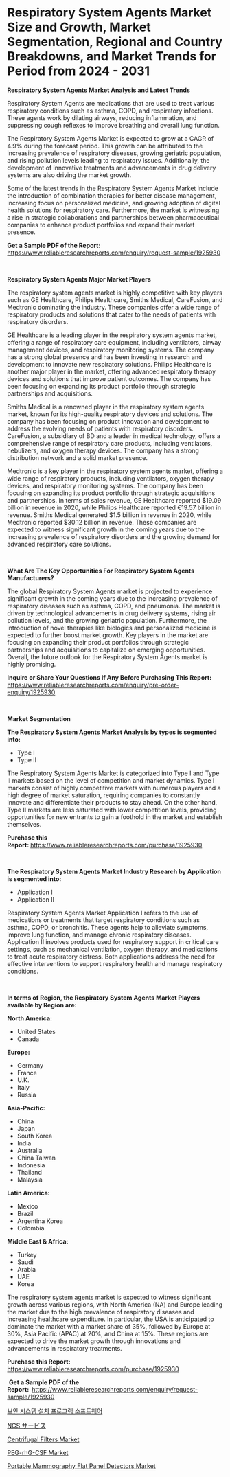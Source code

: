<p><h1>Respiratory System Agents Market Size and Growth, Market Segmentation, Regional and Country Breakdowns, and Market Trends for Period from 2024 -  2031</h1></p><p><strong>Respiratory System Agents Market Analysis and Latest Trends</strong></p>
<p><p>Respiratory System Agents are medications that are used to treat various respiratory conditions such as asthma, COPD, and respiratory infections. These agents work by dilating airways, reducing inflammation, and suppressing cough reflexes to improve breathing and overall lung function.</p><p>The Respiratory System Agents Market is expected to grow at a CAGR of 4.9% during the forecast period. This growth can be attributed to the increasing prevalence of respiratory diseases, growing geriatric population, and rising pollution levels leading to respiratory issues. Additionally, the development of innovative treatments and advancements in drug delivery systems are also driving the market growth.</p><p>Some of the latest trends in the Respiratory System Agents Market include the introduction of combination therapies for better disease management, increasing focus on personalized medicine, and growing adoption of digital health solutions for respiratory care. Furthermore, the market is witnessing a rise in strategic collaborations and partnerships between pharmaceutical companies to enhance product portfolios and expand their market presence.</p></p>
<p><strong>Get a Sample PDF of the Report:&nbsp;</strong> <a href="https://www.reliableresearchreports.com/enquiry/request-sample/1925930">https://www.reliableresearchreports.com/enquiry/request-sample/1925930</a></p>
<p>&nbsp;</p>
<p><strong>Respiratory System Agents Major Market Players</strong></p>
<p><p>The respiratory system agents market is highly competitive with key players such as GE Healthcare, Philips Healthcare, Smiths Medical, CareFusion, and Medtronic dominating the industry. These companies offer a wide range of respiratory products and solutions that cater to the needs of patients with respiratory disorders.</p><p>GE Healthcare is a leading player in the respiratory system agents market, offering a range of respiratory care equipment, including ventilators, airway management devices, and respiratory monitoring systems. The company has a strong global presence and has been investing in research and development to innovate new respiratory solutions. Philips Healthcare is another major player in the market, offering advanced respiratory therapy devices and solutions that improve patient outcomes. The company has been focusing on expanding its product portfolio through strategic partnerships and acquisitions.</p><p>Smiths Medical is a renowned player in the respiratory system agents market, known for its high-quality respiratory devices and solutions. The company has been focusing on product innovation and development to address the evolving needs of patients with respiratory disorders. CareFusion, a subsidiary of BD and a leader in medical technology, offers a comprehensive range of respiratory care products, including ventilators, nebulizers, and oxygen therapy devices. The company has a strong distribution network and a solid market presence.</p><p>Medtronic is a key player in the respiratory system agents market, offering a wide range of respiratory products, including ventilators, oxygen therapy devices, and respiratory monitoring systems. The company has been focusing on expanding its product portfolio through strategic acquisitions and partnerships. In terms of sales revenue, GE Healthcare reported $19.09 billion in revenue in 2020, while Philips Healthcare reported €19.57 billion in revenue. Smiths Medical generated $1.5 billion in revenue in 2020, while Medtronic reported $30.12 billion in revenue. These companies are expected to witness significant growth in the coming years due to the increasing prevalence of respiratory disorders and the growing demand for advanced respiratory care solutions.</p></p>
<p>&nbsp;</p>
<p><strong>What Are The Key Opportunities For Respiratory System Agents Manufacturers?</strong></p>
<p><p>The global Respiratory System Agents market is projected to experience significant growth in the coming years due to the increasing prevalence of respiratory diseases such as asthma, COPD, and pneumonia. The market is driven by technological advancements in drug delivery systems, rising air pollution levels, and the growing geriatric population. Furthermore, the introduction of novel therapies like biologics and personalized medicine is expected to further boost market growth. Key players in the market are focusing on expanding their product portfolios through strategic partnerships and acquisitions to capitalize on emerging opportunities. Overall, the future outlook for the Respiratory System Agents market is highly promising.</p></p>
<p><strong>Inquire or Share Your Questions If Any Before Purchasing This Report:</strong> <a href="https://www.reliableresearchreports.com/enquiry/pre-order-enquiry/1925930">https://www.reliableresearchreports.com/enquiry/pre-order-enquiry/1925930</a></p>
<p>&nbsp;</p>
<p><strong>Market Segmentation</strong></p>
<p><strong>The Respiratory System Agents Market Analysis by types is segmented into:</strong></p>
<p><ul><li>Type I</li><li>Type II</li></ul></p>
<p><p>The Respiratory System Agents Market is categorized into Type I and Type II markets based on the level of competition and market dynamics. Type I markets consist of highly competitive markets with numerous players and a high degree of market saturation, requiring companies to constantly innovate and differentiate their products to stay ahead. On the other hand, Type II markets are less saturated with lower competition levels, providing opportunities for new entrants to gain a foothold in the market and establish themselves.</p></p>
<p><strong>Purchase this Report:&nbsp;</strong><a href="https://www.reliableresearchreports.com/purchase/1925930">https://www.reliableresearchreports.com/purchase/1925930</a></p>
<p>&nbsp;</p>
<p><strong>The Respiratory System Agents Market Industry Research by Application is segmented into:</strong></p>
<p><ul><li>Application I</li><li>Application II</li></ul></p>
<p><p>Respiratory System Agents Market Application I refers to the use of medications or treatments that target respiratory conditions such as asthma, COPD, or bronchitis. These agents help to alleviate symptoms, improve lung function, and manage chronic respiratory diseases. Application II involves products used for respiratory support in critical care settings, such as mechanical ventilation, oxygen therapy, and medications to treat acute respiratory distress. Both applications address the need for effective interventions to support respiratory health and manage respiratory conditions.</p></p>
<p>&nbsp;</p>
<p><strong>In terms of Region, the Respiratory System Agents Market Players available by Region are:</strong></p>
<p>
    <p> <strong> North America: </strong>
        <ul>
            <li>United States</li>
            <li>Canada</li>
        </ul>
        </p> 
    <p> <strong> Europe: </strong>
        <ul>
            <li>Germany</li>
            <li>France</li>
            <li>U.K.</li>
            <li>Italy</li>
            <li>Russia</li>
        </ul>
        </p> 
    <p> <strong> Asia-Pacific: </strong>
        <ul>
            <li>China</li>
            <li>Japan</li>
            <li>South Korea</li>
            <li>India</li>
            <li>Australia</li>
            <li>China Taiwan</li>
            <li>Indonesia</li>
            <li>Thailand</li>
            <li>Malaysia</li>
        </ul>
        </p> 
    <p> <strong> Latin America: </strong>
        <ul>
            <li>Mexico</li>
            <li>Brazil</li>
            <li>Argentina Korea</li>
            <li>Colombia</li>
        </ul>
        </p> 
    <p> <strong> Middle East & Africa: </strong>
        <ul>
            <li>Turkey</li>
            <li>Saudi</li>
            <li>Arabia</li>
            <li>UAE</li>
            <li>Korea</li>
        </ul>
    </p>
    </p>
<p><p>The respiratory system agents market is expected to witness significant growth across various regions, with North America (NA) and Europe leading the market due to the high prevalence of respiratory diseases and increasing healthcare expenditure. In particular, the USA is anticipated to dominate the market with a market share of 35%, followed by Europe at 30%, Asia Pacific (APAC) at 20%, and China at 15%. These regions are expected to drive the market growth through innovations and advancements in respiratory treatments.</p></p>
<p><strong>Purchase this Report: </strong><a href="https://www.reliableresearchreports.com/purchase/1925930">https://www.reliableresearchreports.com/purchase/1925930</a></p>
<p>&nbsp;<strong>Get a Sample PDF of the Report:&nbsp;&nbsp;</strong><a href="https://www.reliableresearchreports.com/enquiry/request-sample/1925930">https://www.reliableresearchreports.com/enquiry/request-sample/1925930</a></p>
<p><strong></strong></p>
<p><p><a href="https://medium.com/@gamblestampleyjenny50m5sl6/%EB%B3%B4%EC%95%88-%EC%8B%9C%EC%8A%A4%ED%85%9C-%EC%84%A4%EC%B9%98-%ED%94%84%EB%A1%9C%EA%B7%B8%EB%9E%A8-%EC%8B%9C%EC%9E%A5-%EC%A1%B0%EC%82%AC-%EB%B3%B4%EA%B3%A0%EC%84%9C-%EA%B7%B8-%EC%97%AD%EC%82%AC-%EB%B0%8F-2024%EB%85%84%EB%B6%80%ED%84%B0-2031%EB%85%84%EA%B9%8C%EC%A7%80%EC%9D%98-%EC%98%88%EC%B8%A1-5a9ed1a29b06">보안 시스템 설치 프로그램 소프트웨어</a></p><p><a href="https://medium.com/@andmartmello/ngs%E3%82%B5%E3%83%BC%E3%83%93%E3%82%B9%E5%B8%82%E5%A0%B4-%E5%B8%82%E5%A0%B4%E3%81%AEcagr-%E5%B8%82%E5%A0%B4%E3%83%88%E3%83%AC%E3%83%B3%E3%83%89-%E6%88%90%E9%95%B7%E6%88%A6%E7%95%A5%E3%81%AB%E9%96%A2%E3%81%99%E3%82%8B%E6%B4%9E%E5%AF%9F-22b50b84e5c2">NGS サービス</a></p><p><a href="https://github.com/jj19131/Market-Research-Report-List-1/blob/main/centrifugal-filters-market.md">Centrifugal Filters Market</a></p><p><a href="https://issuu.com/reportprime-2/docs/peg-rhg-csf-market-size-2030.pptx">PEG-rhG-CSF Market</a></p><p><a href="https://github.com/jodemen/Market-Research-Report-List-1/blob/main/portable-mammography-flat-panel-detectors-market.md">Portable Mammography Flat Panel Detectors Market</a></p></p>